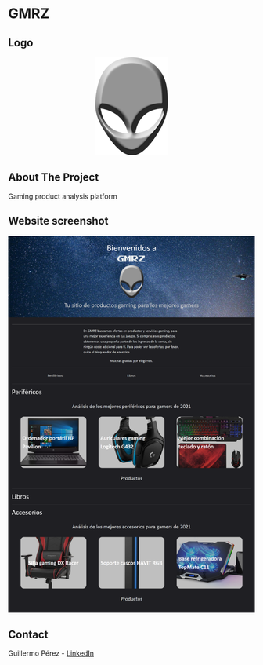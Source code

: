 <div id="top"></div>

# GMRZ

## Logo

<div align="center">
    <img src="./img/logo.png" alt="Logo">
</div>


## About The Project

Gaming product analysis platform

## Website screenshot

<div align="center">
    <img src="./img/GMRZ.png" alt="screenshot">
</div>


## Contact

Guillermo Pérez - [LinkedIn](https://linkedin.com/in/guillermo-perez-fuentes)